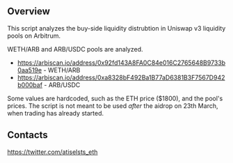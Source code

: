 ## Overview ##

This script analyzes the buy-side liquidity distrubtion in Uniswap v3 liquidity pools on Arbitrum.

WETH/ARB and ARB/USDC pools are analyzed.

* https://arbiscan.io/address/0x92fd143A8FA0C84e016C2765648B9733b0aa519e - WETH/ARB
* https://arbiscan.io/address/0xa8328bF492Ba1B77aD6381B3F7567D942b000baf - ARB/USDC

Some values are hardcoded, such as the ETH price ($1800), and the pool's prices.
The script is not meant to be used *after* the aidrop on 23th March, when trading has already started.

## Contacts ##

https://twitter.com/atiselsts_eth
